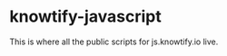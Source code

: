 knowtify-javascript
===================

This is where all the public scripts for js.knowtify.io live.
